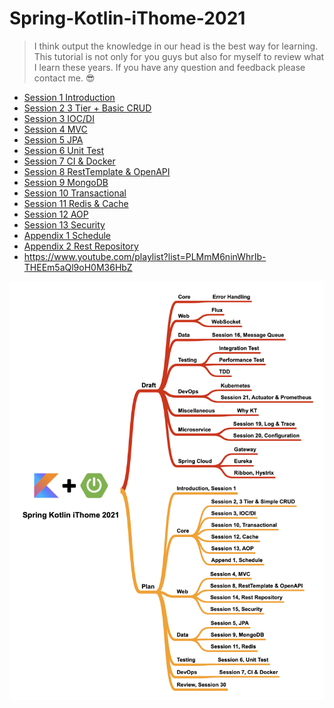 # Spring-Kotlin-iThome-2021
> I think output the knowledge in our head is the best way for learning. This tutorial is not only for you guys but also for myself to review what I learn these years. If you have any question and feedback please contact me. 😎

* [Session 1 Introduction](https://github.com/b2etw/Spring-Kotlin-iThome-2021/tree/main/sections/section%201)
* [Session 2 3 Tier + Basic CRUD](https://github.com/b2etw/Spring-Kotlin-iThome-2021/tree/main/sections/section%202)
* [Session 3 IOC/DI](https://github.com/b2etw/Spring-Kotlin-iThome-2021/tree/main/sections/Section%203)
* [Session 4 MVC](https://github.com/b2etw/Spring-Kotlin-iThome-2021/tree/main/sections/Section%204)
* [Session 5 JPA](https://github.com/b2etw/Spring-Kotlin-iThome-2021/tree/main/sections/Section%205)
* [Session 6 Unit Test](https://github.com/b2etw/Spring-Kotlin-iThome-2021/tree/main/sections/Section%206)
* [Session 7 CI & Docker](https://github.com/b2etw/Spring-Kotlin-iThome-2021/tree/main/sections/Section%207)
* [Session 8 RestTemplate & OpenAPI](https://github.com/b2etw/Spring-Kotlin-iThome-2021/tree/main/sections/Section%208)
* [Session 9 MongoDB](https://github.com/b2etw/Spring-Kotlin-iThome-2021/tree/main/sections/Section%209)
* [Session 10 Transactional](https://github.com/b2etw/Spring-Kotlin-iThome-2021/tree/main/sections/Section%2010)
* [Session 11 Redis & Cache](https://github.com/b2etw/Spring-Kotlin-iThome-2021/tree/main/sections/Section%2011)
* [Session 12 AOP](https://github.com/b2etw/Spring-Kotlin-iThome-2021/tree/main/sections/Section%2012)
* [Session 13 Security](https://github.com/b2etw/Spring-Kotlin-iThome-2021/tree/main/sections/Section%2013)
* [Appendix 1 Schedule](https://github.com/b2etw/Spring-Kotlin-iThome-2021/tree/main/sections/Appendix%201)
* [Appendix 2 Rest Repository](https://github.com/b2etw/Spring-Kotlin-iThome-2021/tree/main/sections/Appendix%202)
* https://www.youtube.com/playlist?list=PLMmM6ninWhrIb-THEEm5aQl9oH0M36HbZ

![](https://raw.githubusercontent.com/b2etw/Spring-Kotlin-iThome-2021/main/images/Spring%20Kotlin%20iThome%202021%200125.png)
